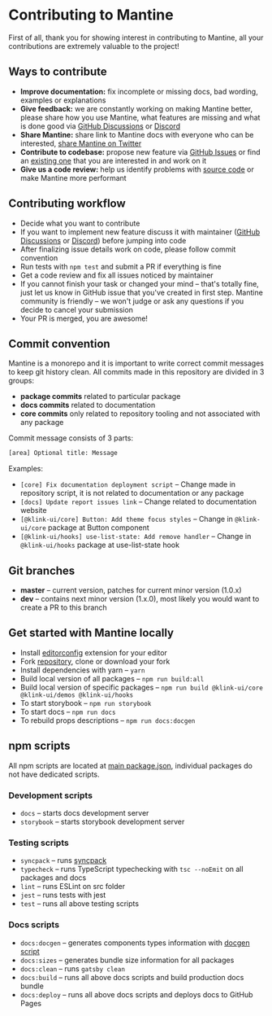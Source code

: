 # Contributing to Mantine

First of all, thank you for showing interest in contributing to Mantine, all your contributions are extremely valuable to the project!

## Ways to contribute

- **Improve documentation:** fix incomplete or missing docs, bad wording, examples or explanations
- **Give feedback:** we are constantly working on making Mantine better, please share how you use Mantine, what features are missing and what is done good via [GitHub Discussions](https://github.com/mantinedev/klink-ui/discussions/new) or [Discord](https://discord.gg/wbH82zuWMN)
- **Share Mantine:** share link to Mantine docs with everyone who can be interested, [share Mantine on Twitter](https://twitter.com/intent/tweet?text=Mantine%20%E2%80%93%20new%20React%20library%20with%20100%2B%20components%20and%20hooks.%20It%20has%20native%20dark%20theme%20support%20and%20focuses%20on%20accessibility%20and%20usability.%0A%0Ahttp%3A%2F%2Fmantine.dev%0A%0A%23reactjs%20)
- **Contribute to codebase:** propose new feature via [GitHub Issues](https://github.com/mantinedev/klink-ui/issues/new) or find an [existing one](https://github.com/mantinedev/klink-ui/labels/help%20wanted) that you are interested in and work on it
- **Give us a code review:** help us identify problems with [source code](https://github.com/mantinedev/klink-ui/tree/master/src) or make Mantine more performant

## Contributing workflow

- Decide what you want to contribute
- If you want to implement new feature discuss it with maintainer ([GitHub Discussions](https://github.com/mantinedev/klink-ui/discussions/new) or [Discord](https://discord.gg/wbH82zuWMN)) before jumping into code
- After finalizing issue details work on code, please follow commit convention
- Run tests with `npm test` and submit a PR if everything is fine
- Get a code review and fix all issues noticed by maintainer
- If you cannot finish your task or changed your mind – that's totally fine, just let us know in GitHub issue that you've created in first step. Mantine community is friendly – we won't judge or ask any questions if you decide to cancel your submission
- Your PR is merged, you are awesome!

## Commit convention

Mantine is a monorepo and it is important to write correct commit messages to keep git history clean.
All commits made in this repository are divided in 3 groups:

- **package commits** related to particular package
- **docs commits** related to documentation
- **core commits** only related to repository tooling and not associated with any package

Commit message consists of 3 parts:

```bash
[area] Optional title: Message
```

Examples:

- `[core] Fix documentation deployment script` – Change made in repository script, it is not related to documentation or any package
- `[docs] Update report issues link` – Change related to documentation website
- `[@klink-ui/core] Button: Add theme focus styles` – Change in `@klink-ui/core` package at Button component
- `[@klink-ui/hooks] use-list-state: Add remove handler` – Change in `@klink-ui/hooks` package at use-list-state hook

## Git branches

- **master** – current version, patches for current minor version (1.0.x)
- **dev** – contains next minor version (1.x.0), most likely you would want to create a PR to this branch

## Get started with Mantine locally

- Install [editorconfig](https://editorconfig.org/) extension for your editor
- Fork [repository](https://github.com/mantinedev/klink-ui), clone or download your fork
- Install dependencies with yarn – `yarn`
- Build local version of all packages – `npm run build:all`
- Build local version of specific packages – `npm run build @klink-ui/core @klink-ui/demos @klink-ui/hooks`
- To start storybook – `npm run storybook`
- To start docs – `npm run docs`
- To rebuild props descriptions – `npm run docs:docgen`

## npm scripts

All npm scripts are located at [main package.json](https://github.com/mantinedev/klink-ui/blob/master/package.json),
individual packages do not have dedicated scripts.

### Development scripts

- `docs` – starts docs development server
- `storybook` – starts storybook development server

### Testing scripts

- `syncpack` – runs [syncpack](https://www.npmjs.com/package/syncpack)
- `typecheck` – runs TypeScript typechecking with `tsc --noEmit` on all packages and docs
- `lint` – runs ESLint on src folder
- `jest` – runs tests with jest
- `test` – runs all above testing scripts

### Docs scripts

- `docs:docgen` – generates components types information with [docgen script](https://github.com/mantinedev/klink-ui/blob/master/scripts/docgen.ts)
- `docs:sizes` – generates bundle size information for all packages
- `docs:clean` – runs `gatsby clean`
- `docs:build` – runs all above docs scripts and build production docs bundle
- `docs:deploy` – runs all above docs scripts and deploys docs to GitHub Pages

